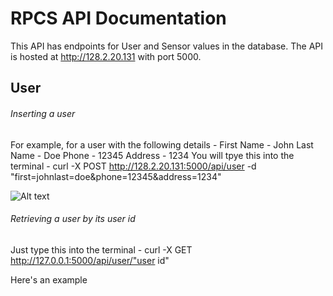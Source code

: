 # RPCS API Documentation

This API has endpoints for User and Sensor values in the database. The API is hosted at http://128.2.20.131 with port 5000.

## User

###### Inserting a user 
For example, for a user with the following details -
First Name - John
Last Name - Doe
Phone - 12345
Address - 1234
You will tpye this into the terminal -
curl -X POST http://128.2.20.131:5000/api/user -d "first=johnlast=doe&phone=12345&address=1234"

![Alt text](http://i.imgur.com/kn63zFK.png "Post User")

###### Retrieving a user by its user id
Just type this into the terminal -
curl -X GET http://127.0.0.1:5000/api/user/"user id"

Here's an example 




